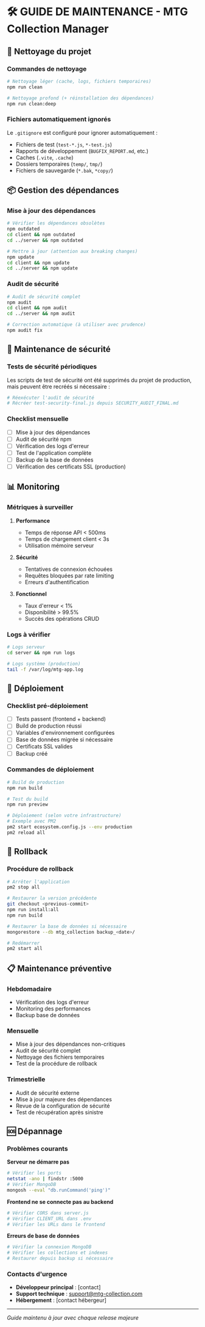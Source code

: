# 🛠️ GUIDE DE MAINTENANCE - MTG Collection Manager

## 🧹 Nettoyage du projet

### Commandes de nettoyage

```bash
# Nettoyage léger (cache, logs, fichiers temporaires)
npm run clean

# Nettoyage profond (+ réinstallation des dépendances)
npm run clean:deep
```

### Fichiers automatiquement ignorés

Le `.gitignore` est configuré pour ignorer automatiquement :
- Fichiers de test (`test-*.js`, `*-test.js`)
- Rapports de développement (`BUGFIX_REPORT.md`, etc.)
- Caches (`.vite`, `.cache`)
- Dossiers temporaires (`temp/`, `tmp/`)
- Fichiers de sauvegarde (`*.bak`, `*copy/`)

## 📦 Gestion des dépendances

### Mise à jour des dépendances

```bash
# Vérifier les dépendances obsolètes
npm outdated
cd client && npm outdated
cd ../server && npm outdated

# Mettre à jour (attention aux breaking changes)
npm update
cd client && npm update
cd ../server && npm update
```

### Audit de sécurité

```bash
# Audit de sécurité complet
npm audit
cd client && npm audit
cd ../server && npm audit

# Correction automatique (à utiliser avec prudence)
npm audit fix
```

## 🔐 Maintenance de sécurité

### Tests de sécurité périodiques

Les scripts de test de sécurité ont été supprimés du projet de production, mais peuvent être recréés si nécessaire :

```bash
# Réexécuter l'audit de sécurité
# Récréer test-security-final.js depuis SECURITY_AUDIT_FINAL.md
```

### Checklist mensuelle

- [ ] Mise à jour des dépendances
- [ ] Audit de sécurité npm
- [ ] Vérification des logs d'erreur
- [ ] Test de l'application complète
- [ ] Backup de la base de données
- [ ] Vérification des certificats SSL (production)

## 📊 Monitoring

### Métriques à surveiller

1. **Performance**
   - Temps de réponse API < 500ms
   - Temps de chargement client < 3s
   - Utilisation mémoire serveur

2. **Sécurité**
   - Tentatives de connexion échouées
   - Requêtes bloquées par rate limiting
   - Erreurs d'authentification

3. **Fonctionnel**
   - Taux d'erreur < 1%
   - Disponibilité > 99.5%
   - Succès des opérations CRUD

### Logs à vérifier

```bash
# Logs serveur
cd server && npm run logs

# Logs système (production)
tail -f /var/log/mtg-app.log
```

## 🚀 Déploiement

### Checklist pré-déploiement

- [ ] Tests passent (frontend + backend)
- [ ] Build de production réussi
- [ ] Variables d'environnement configurées
- [ ] Base de données migrée si nécessaire
- [ ] Certificats SSL valides
- [ ] Backup créé

### Commandes de déploiement

```bash
# Build de production
npm run build

# Test du build
npm run preview

# Déploiement (selon votre infrastructure)
# Exemple avec PM2
pm2 start ecosystem.config.js --env production
pm2 reload all
```

## 🔄 Rollback

### Procédure de rollback

```bash
# Arrêter l'application
pm2 stop all

# Restaurer la version précédente
git checkout <previous-commit>
npm run install:all
npm run build

# Restaurer la base de données si nécessaire
mongorestore --db mtg_collection backup_<date>/

# Redémarrer
pm2 start all
```

## 📋 Maintenance préventive

### Hebdomadaire
- Vérification des logs d'erreur
- Monitoring des performances
- Backup base de données

### Mensuelle  
- Mise à jour des dépendances non-critiques
- Audit de sécurité complet
- Nettoyage des fichiers temporaires
- Test de la procédure de rollback

### Trimestrielle
- Audit de sécurité externe
- Mise à jour majeure des dépendances
- Revue de la configuration de sécurité
- Test de récupération après sinistre

## 🆘 Dépannage

### Problèmes courants

**Serveur ne démarre pas**
```bash
# Vérifier les ports
netstat -ano | findstr :5000
# Vérifier MongoDB
mongosh --eval "db.runCommand('ping')"
```

**Frontend ne se connecte pas au backend**
```bash
# Vérifier CORS dans server.js
# Vérifier CLIENT_URL dans .env
# Vérifier les URLs dans le frontend
```

**Erreurs de base de données**
```bash
# Vérifier la connexion MongoDB
# Vérifier les collections et indexes
# Restaurer depuis backup si nécessaire
```

### Contacts d'urgence

- **Développeur principal** : [contact]
- **Support technique** : support@mtg-collection.com
- **Hébergement** : [contact hébergeur]

---

*Guide maintenu à jour avec chaque release majeure*
